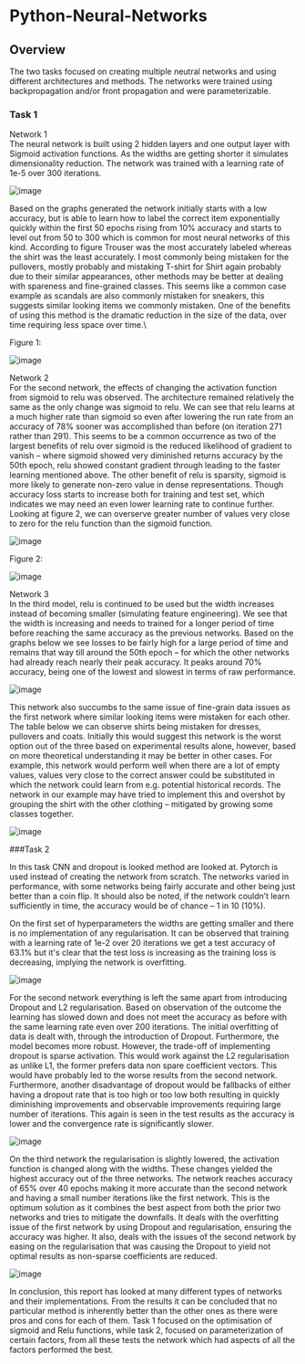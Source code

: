 # Python-Neural-Networks

## Overview
The two tasks focused on creating multiple neutral networks and using different architectures and methods. The networks were trained using backpropagation and/or front propagation and were parameterizable.

### Task 1
Network 1\
The neural network is built using 2 hidden layers and one output layer with Sigmoid activation functions. As the widths are getting shorter it simulates dimensionality reduction. The network was trained with a learning rate of 1e-5 over 300 iterations.

![image](https://user-images.githubusercontent.com/76526590/192114590-df68bb0a-55ce-4892-93b6-50171bf4861a.png)

Based on the graphs generated the network initially starts with a low accuracy, but is able to learn how to label the correct item exponentially quickly within the first 50 epochs rising from 10% accuracy and starts to level out from 50 to 300 which is common for most neural networks of this kind. According to figure Trouser was the most accurately labeled whereas the shirt was the least accurately. I most commonly being mistaken for the pullovers, mostly probably and mistaking T-shirt for Shirt again probably due to their similar appearances, other methods may be better at dealing with spareness and fine-grained classes. This seems like a common case example as scandals are also commonly mistaken for sneakers, this suggests similar looking items we commonly mistaken. One of the benefits of using this method is the dramatic reduction in the size of the data, over time requiring less space over time.\

Figure 1:

![image](https://user-images.githubusercontent.com/76526590/192114622-736db3cf-7a8a-432c-965d-4d958ee8a0b4.png)

Network 2\
For the second network, the effects of changing the activation function from sigmoid to relu was observed. The architecture remained relatively the same as the only change was sigmoid to relu. We can see that relu learns at a much higher rate than sigmoid so even after lowering the run rate from an accuracy of 78% sooner was accomplished than before (on iteration 271 rather than 291). This seems to be a common occurrence as two of the largest benefits of relu over sigmoid is the reduced likelihood of gradient to vanish – where sigmoid showed very diminished returns accuracy by the 50th epoch, relu showed constant gradient through leading to the faster learning mentioned above. The other benefit of relu is sparsity, sigmoid is more likely to generate non-zero value in dense representations. Though accuracy loss starts to increase both for training and test set, which indicates we may need an even lower learning rate to continue further. Looking at figure 2, we can overserve greater number of values very close to zero for the relu function than the sigmoid function.

![image](https://user-images.githubusercontent.com/76526590/192114956-b4560033-66ed-454a-8c4e-91332f3103a7.png)

Figure 2:

![image](https://user-images.githubusercontent.com/76526590/192114963-8fae04eb-008b-4f9d-846d-a5ed459d6c34.png)

Network 3\
In the third model, relu is continued to be used but the width increases instead of becoming smaller (simulating feature engineering). We see that the width is increasing and needs to trained for a longer period of time before reaching the same accuracy as the previous networks. Based on the graphs below we see losses to be fairly high for a large period of time and remains that way till around the 50th epoch – for which the other networks had already reach nearly their peak accuracy. It peaks around 70% accuracy, being one of the lowest and slowest in terms of raw performance.

![image](https://user-images.githubusercontent.com/76526590/192114984-3b2d5184-a09c-476b-ab9a-78f7368636dc.png)

This network also succumbs to the same issue of fine-grain data issues as the first network where similar looking items were mistaken for each other. The table below we can observe shirts being mistaken for dresses, pullovers and coats. Initially this would suggest this network is the worst option out of the three based on experimental results alone, however, based on more theoretical understanding it may be better in other cases. For example, this network would perform well when there are a lot of empty values, values very close to the correct answer could be substituted in which the network could learn from e.g. potential historical records. The network in our example may have tried to implement this and overshot by grouping the shirt with the other clothing – mitigated by growing some classes together.

![image](https://user-images.githubusercontent.com/76526590/192114989-b97effb1-e02a-4ffd-91cb-9f583aaa1a80.png)

###Task 2

In this task CNN and dropout is looked method are looked at. Pytorch is used instead of creating the network from scratch. The networks varied in performance, with some networks being fairly accurate and other being just better than a coin flip. It should also be noted, if the network couldn’t learn sufficiently in time, the accuracy would be of chance – 1 in 10 (10%).

On the first set of hyperparameters the widths are getting smaller and there is no implementation of any regularisation. It can be observed that training with a learning rate of 1e-2 over 20 iterations we get a test accuracy of 63.1% but it's clear that the test loss is increasing as the training loss is decreasing, implying the network is overfitting.

![image](https://user-images.githubusercontent.com/76526590/192115016-89303c84-3239-439b-aac0-458cc1ca55e4.png)

For the second network everything is left the same apart from introducing Dropout and L2 regularisation. Based on observation of the outcome the learning has slowed down and does not meet the accuracy as before with the same learning rate even over 200 iterations. The initial overfitting of data is dealt with, through the introduction of Dropout. Furthermore, the model becomes more robust. However, the trade-off of implementing dropout is sparse activation. This would work against the L2 regularisation as unlike L1, the former prefers data non spare coefficient vectors. This would have probably led to the worse results from the second network. Furthermore, another disadvantage of dropout would be fallbacks of either having a dropout rate that is too high or too low both resulting in quickly diminishing improvements and observable improvements requiring large number of iterations. This again is seen in the test results as the accuracy is lower and the convergence rate is significantly slower.

![image](https://user-images.githubusercontent.com/76526590/192115023-ad036c1f-47ed-44e1-822b-15ba1b69f339.png)

On the third network the regularisation is slightly lowered, the activation function is changed along with the widths. These changes yielded the highest accuracy out of the three networks. The network reaches accuracy of 65% over 40 epochs making it more accurate than the second network and having a small number iterations like the first network. This is the optimum solution as it combines the best aspect from both the prior two networks and tries to mitigate the downfalls. It deals with the overfitting issue of the first network by using Dropout and regularisation, ensuring the accuracy was higher. It also, deals with the issues of the second network by easing on the regularisation that was causing the Dropout to yield not optimal results as non-sparse coefficients are reduced.

![image](https://user-images.githubusercontent.com/76526590/192115029-94f2f8f8-89bc-4ba0-8da1-746732c741ed.png)

In conclusion, this report has looked at many different types of networks and their implementations. From the results it can be concluded that no particular method is inherently better than the other ones as there were pros and cons for each of them. Task 1 focused on the optimisation of sigmoid and Relu functions, while task 2, focused on parameterization of certain factors, from all these tests the network which had aspects of all the factors performed the best.

